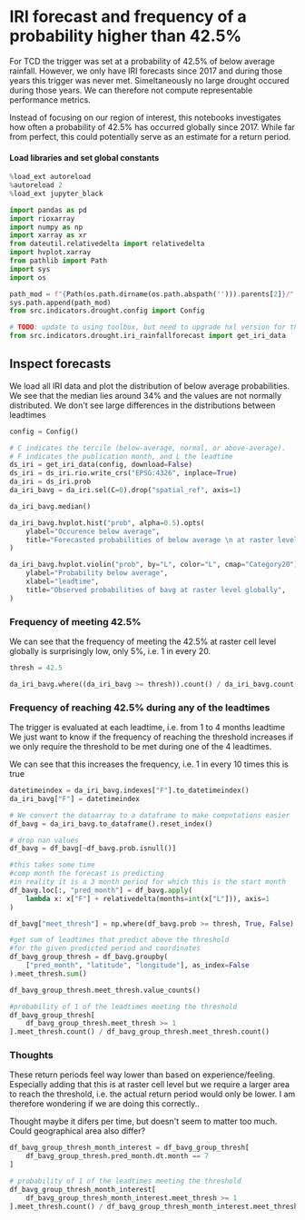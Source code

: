 # IRI forecast and frequency of a probability higher than 42.5%
For TCD the trigger was set at a probability of 42.5% of below average rainfall.
However, we only have IRI forecasts since 2017 and during those years this trigger was never met. 
Simeltaneously no large drought occured during those years. We can therefore not compute representable performance metrics. 

Instead of focusing on our region of interest, this notebooks investigates how often a probability of 42.5% has occurred globally since 2017. 
While far from perfect, this could potentially serve as an estimate for a return period. 


#### Load libraries and set global constants

```python
%load_ext autoreload
%autoreload 2
%load_ext jupyter_black
```

```python
import pandas as pd
import rioxarray
import numpy as np
import xarray as xr
from dateutil.relativedelta import relativedelta
import hvplot.xarray
from pathlib import Path
import sys
import os

path_mod = f"{Path(os.path.dirname(os.path.abspath(''))).parents[2]}/"
sys.path.append(path_mod)
from src.indicators.drought.config import Config

# TODO: update to using toolbox, but need to upgrade hxl version for that..
from src.indicators.drought.iri_rainfallforecast import get_iri_data
```

## Inspect forecasts


We load all IRI data and plot the distribution of below average probabilities. 
We see that the median lies around 34% and the values are not normally distributed. 
We don't see large differences in the distributions between leadtimes

```python
config = Config()
```

```python
# C indicates the tercile (below-average, normal, or above-average).
# F indicates the publication month, and L the leadtime
ds_iri = get_iri_data(config, download=False)
ds_iri = ds_iri.rio.write_crs("EPSG:4326", inplace=True)
da_iri = ds_iri.prob
da_iri_bavg = da_iri.sel(C=0).drop("spatial_ref", axis=1)
```

```python
da_iri_bavg.median()
```

```python
da_iri_bavg.hvplot.hist("prob", alpha=0.5).opts(
    ylabel="Occurence below average",
    title="Forecasted probabilities of below average \n at raster level in the whole world across all seasons and leadtimes, 2017-2021",
)
```

```python
da_iri_bavg.hvplot.violin("prob", by="L", color="L", cmap="Category20").opts(
    ylabel="Probability below average",
    xlabel="leadtime",
    title="Observed probabilities of bavg at raster level globally",
)
```

### Frequency of meeting 42.5%
We can see that the frequency of meeting the 42.5% at raster cell level globally is surprisingly
low, only 5%, i.e. 1 in every 20. 

```python
thresh = 42.5
```

```python
da_iri_bavg.where((da_iri_bavg >= thresh)).count() / da_iri_bavg.count()
```

### Frequency of reaching 42.5% during any of the leadtimes
The trigger is evaluated at each leadtime, i.e. from 1 to 4 months leadtime
We just want to know if the frequency of reaching the threshold increases
if we only require the threshold to be met during one of the 4 leadtimes. 

We can see that this increases the frequency, i.e. 1 in every 10 times this is true

```python
datetimeindex = da_iri_bavg.indexes["F"].to_datetimeindex()
da_iri_bavg["F"] = datetimeindex
```

```python
# We convert the dataarray to a dataframe to make computations easier
df_bavg = da_iri_bavg.to_dataframe().reset_index()
```

```python
# drop nan values
df_bavg = df_bavg[~df_bavg.prob.isnull()]
```

```python
#this takes some time
#comp month the forecast is predicting
#in reality it is a 3 month period for which this is the start month
df_bavg.loc[:, "pred_month"] = df_bavg.apply(
    lambda x: x["F"] + relativedelta(months=int(x["L"])), axis=1
)
```

```python
df_bavg["meet_thresh"] = np.where(df_bavg.prob >= thresh, True, False)
```

```python
#get sum of leadtimes that predict above the threshold
#for the given predicted period and coordinates
df_bavg_group_thresh = df_bavg.groupby(
    ["pred_month", "latitude", "longitude"], as_index=False
).meet_thresh.sum()
```

```python
df_bavg_group_thresh.meet_thresh.value_counts()
```

```python
#probability of 1 of the leadtimes meeting the threshold
df_bavg_group_thresh[
    df_bavg_group_thresh.meet_thresh >= 1
].meet_thresh.count() / df_bavg_group_thresh.meet_thresh.count()
```

### Thoughts
These return periods feel way lower than based on experience/feeling. 
Especially adding that this is at raster cell level but we require a larger area
to reach the threshold, i.e. the actual return period would only be lower.
I am therefore wondering if we are doing this correctly..

Thought maybe it difers per time, but doesn't seem to matter too much. Could geographical area also differ? 

```python
df_bavg_group_thresh_month_interest = df_bavg_group_thresh[
    df_bavg_group_thresh.pred_month.dt.month == 7
]
```

```python
# probability of 1 of the leadtimes meeting the threshold
df_bavg_group_thresh_month_interest[
    df_bavg_group_thresh_month_interest.meet_thresh >= 1
].meet_thresh.count() / df_bavg_group_thresh_month_interest.meet_thresh.count()
```

```python

```

